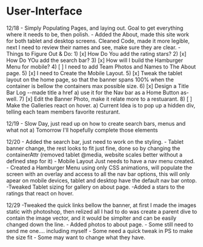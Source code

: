 # User-Interface

12/18 - Simply Populating Pages, and laying out.
        Goal to get everything where it needs to be, then polish.
      - Added the About, made this site work for both tablet and desktop screens.
        Cleaned Code, made it more legible, next I need to review their names and see, make sure they are clear.
      - Things to Figure Out & Do:
            1) [x] How Do You add the rating stars?
            2) [x] How Do YOu add the search bar?
            3) [x] How will I build the Hamburger Menu for mobile?
            4) [ ] I need to add Team Photos and Names to The About page.
            5) [x] I need to Create the Mobile Layout.
            5) [x] Tweak the tablet layout on the home page, so that the banner         spans 100% when the container is bellow the containers max           possible size.
            6) [x] Design a Title Bar Log --made title a href
                     a) use it for the Nav bar as a Home Button as-well.
            7) [x] Edit the Banner Photo, make it relate more to a restuarant.
            8) [ ] Make the Galleries react on hover.
                     a) Current Idea is to pop up a hidden div, telling each team members favorite resturant.

12/19 - Slow Day, just read up on how to create search bars, menus and what not
        a) Tomorrow I'll hopefully complete those elements

12/20 - Added the search bar, just need to work on the styling.
      - Tablet banner change, the rest looks to fit just fine, done so by changing the  containerAttr (removed tablet @media, website scales better without a defined step for it)
      - Mobile Layout Just needs to have a nav menu created.
      - Created a Hamburger Menu using only CSS animations, will populate the screen with an overlay and access to all the nav bar options, this will only apear on mobile devices, tablet and desktop have the default nav bar ontop.
      -Tweaked Tablet sizing for gallery on about page.
      -Added a stars to the ratings that react on hover.

12/29 -Tweaked the quick links bellow the banner, at first I made the images
       static with photoshop, then relized all I had to do was create a parent dive
       to contain the image vector, and it would be simplter and can be easily changed
       down the line.
      - Added photos to about page.
        - Some still need to send me one.... including myself
        - Some need a quick tweak in PS to make the size fit
        - Some may want to change what they have.